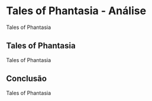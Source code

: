 ---
---

# Tales of Phantasia - Análise

Tales of Phantasia

## Tales of Phantasia

Tales of Phantasia

## Conclusão

Tales of Phantasia
